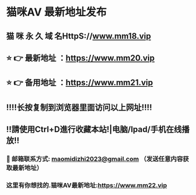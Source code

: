 # 猫咪AV 最新地址发布 
## 猫 咪 永 久 域 名HttpS://www.mm18.vip
## ⭐️ 👉 最新地址 ：https://www.mm20.vip
## ⭐️ 👉 备用地址 ：https://www.mm21.vip
## ‼️‼️长按复制到浏览器里面访问以上网址‼️‼️
## ‼️請使用Ctrl+D進行收藏本站!|电脑/Ipad/手机在线播放‼️
### 📧 邮箱联系方式: maomidizhi2023@gmail.com （发送任意内容获取最新地址）
### 这里有你想找的.猫咪AV最新地址:https://www.mm22.vip
